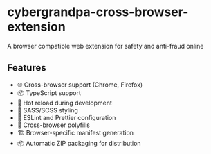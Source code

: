 # cybergrandpa-cross-browser-extension

A browser compatible web extension for safety and anti-fraud online

## Features

- 🌐 Cross-browser support (Chrome, Firefox)
- 📦 TypeScript support
- 🔄 Hot reload during development
- 🎨 SASS/SCSS styling
- 🔧 ESLint and Prettier configuration
- 🔐 Cross-browser polyfills
- 🏗️ Browser-specific manifest generation
- 📦 Automatic ZIP packaging for distribution
